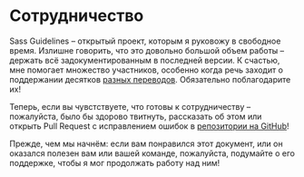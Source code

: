 
# Сотрудничество

Sass Guidelines – открытый проект, которым я руковожу в свободное время. Излишне говорить, что это довольно большой объем работы – держать всё задокументированным в последней версии. К счастью, мне помогает множество участников, особенно когда речь заходит о поддержании десятков <a href="#options-panel" class="link-like">разных переводов</a>. Обязательно поблагодарите их!

Теперь, если вы чувстствуете, что готовы к сотрудничеству – пожалуйста, было бы здорово твитнуть, рассказать об этом или открыть Pull Request с исправлением ошибок в [репозитории на GitHub](https://github.com/HugoGiraudel/sass-guidelines)!

Прежде, чем мы начнём: если вам понравился этот документ, или он оказался полезен вам или вашей команде, пожалуйста, подумайте о его поддержке, чтобы я мог продолжать работу над ним!
